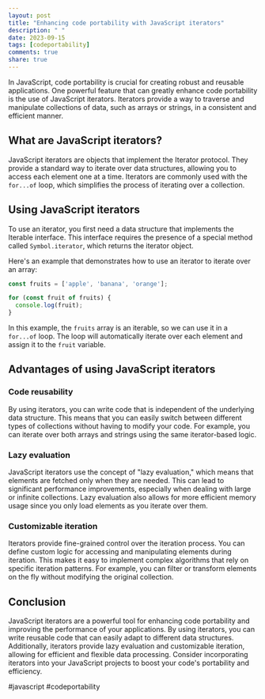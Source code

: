 ```yaml
---
layout: post
title: "Enhancing code portability with JavaScript iterators"
description: " "
date: 2023-09-15
tags: [codeportability]
comments: true
share: true
---
```


In JavaScript, code portability is crucial for creating robust and reusable applications. One powerful feature that can greatly enhance code portability is the use of JavaScript iterators. Iterators provide a way to traverse and manipulate collections of data, such as arrays or strings, in a consistent and efficient manner.

## What are JavaScript iterators?

JavaScript iterators are objects that implement the Iterator protocol. They provide a standard way to iterate over data structures, allowing you to access each element one at a time. Iterators are commonly used with the `for...of` loop, which simplifies the process of iterating over a collection.

## Using JavaScript iterators

To use an iterator, you first need a data structure that implements the Iterable interface. This interface requires the presence of a special method called `Symbol.iterator`, which returns the iterator object.

Here's an example that demonstrates how to use an iterator to iterate over an array:

```javascript
const fruits = ['apple', 'banana', 'orange'];

for (const fruit of fruits) {
  console.log(fruit);
}
```

In this example, the `fruits` array is an iterable, so we can use it in a `for...of` loop. The loop will automatically iterate over each element and assign it to the `fruit` variable.

## Advantages of using JavaScript iterators

### Code reusability

By using iterators, you can write code that is independent of the underlying data structure. This means that you can easily switch between different types of collections without having to modify your code. For example, you can iterate over both arrays and strings using the same iterator-based logic.

### Lazy evaluation

JavaScript iterators use the concept of "lazy evaluation," which means that elements are fetched only when they are needed. This can lead to significant performance improvements, especially when dealing with large or infinite collections. Lazy evaluation also allows for more efficient memory usage since you only load elements as you iterate over them.

### Customizable iteration

Iterators provide fine-grained control over the iteration process. You can define custom logic for accessing and manipulating elements during iteration. This makes it easy to implement complex algorithms that rely on specific iteration patterns. For example, you can filter or transform elements on the fly without modifying the original collection.

## Conclusion

JavaScript iterators are a powerful tool for enhancing code portability and improving the performance of your applications. By using iterators, you can write reusable code that can easily adapt to different data structures. Additionally, iterators provide lazy evaluation and customizable iteration, allowing for efficient and flexible data processing. Consider incorporating iterators into your JavaScript projects to boost your code's portability and efficiency.

#javascript #codeportability